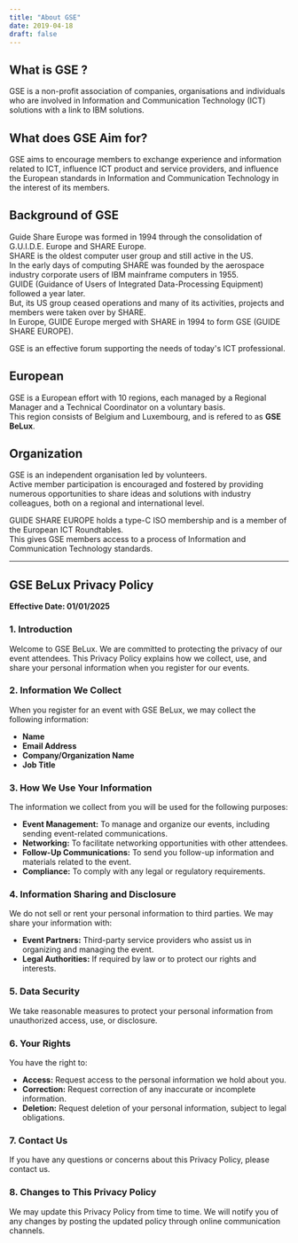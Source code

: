 ```yaml
---
title: "About GSE"
date: 2019-04-18
draft: false
---
```


## What is GSE ? ##

GSE is a non-profit association of companies, organisations and individuals
who are involved in Information and Communication Technology (ICT) solutions
with a link to IBM solutions.  

## What does GSE Aim for? ##

GSE aims to encourage members to exchange experience and information related to ICT,
influence ICT product and service providers,
and influence the European standards in Information and Communication Technology
in the interest of its members.  

## Background of GSE ##

Guide Share Europe was formed in 1994 through the consolidation of G.U.I.D.E. Europe and SHARE Europe.  
SHARE is the oldest computer user group and still active in the US.  
In the early days of computing SHARE was founded by the aerospace industry corporate users of IBM mainframe computers in 1955.  
GUIDE (Guidance of Users of Integrated Data-Processing Equipment) followed a year later.  
But, its US group ceased operations and many of its activities, projects and members were taken over by SHARE.  
In Europe, GUIDE Europe merged with SHARE in 1994 to form GSE (GUIDE SHARE EUROPE).

GSE is an effective forum supporting the needs of today's ICT professional.  

## European ##

GSE is a European effort with 10 regions, each managed by a Regional Manager and a Technical Coordinator on a voluntary basis.  
This region consists of Belgium and Luxembourg, and is refered to as __GSE BeLux__.

## Organization ##

GSE is an independent organisation led by volunteers.  
Active member participation is encouraged and fostered by providing numerous opportunities
to share ideas and solutions with industry colleagues,
both on a regional and international level.  

GUIDE SHARE EUROPE holds a type-C ISO membership and is a member of the European ICT Roundtables.  
This gives GSE members access to a process of Information and Communication Technology standards.  

---

## GSE BeLux Privacy Policy

**Effective Date: 01/01/2025**

### 1. Introduction

Welcome to GSE BeLux. We are committed to protecting the privacy of our event attendees. This Privacy Policy explains how we collect, use, and share your personal information when you register for our events.

### 2. Information We Collect

When you register for an event with GSE BeLux, we may collect the following information:
- **Name**
- **Email Address**
- **Company/Organization Name**
- **Job Title**

### 3. How We Use Your Information

The information we collect from you will be used for the following purposes:
- **Event Management:** To manage and organize our events, including sending event-related communications.
- **Networking:** To facilitate networking opportunities with other attendees.
- **Follow-Up Communications:** To send you follow-up information and materials related to the event.
- **Compliance:** To comply with any legal or regulatory requirements.

### 4. Information Sharing and Disclosure

We do not sell or rent your personal information to third parties. We may share your information with:
- **Event Partners:** Third-party service providers who assist us in organizing and managing the event.
- **Legal Authorities:** If required by law or to protect our rights and interests.

### 5. Data Security

We take reasonable measures to protect your personal information from unauthorized access, use, or disclosure.

### 6. Your Rights

You have the right to:
- **Access:** Request access to the personal information we hold about you.
- **Correction:** Request correction of any inaccurate or incomplete information.
- **Deletion:** Request deletion of your personal information, subject to legal obligations.

### 7. Contact Us

If you have any questions or concerns about this Privacy Policy, please contact us.

### 8. Changes to This Privacy Policy

We may update this Privacy Policy from time to time. We will notify you of any changes by posting the updated policy through online communication channels.



